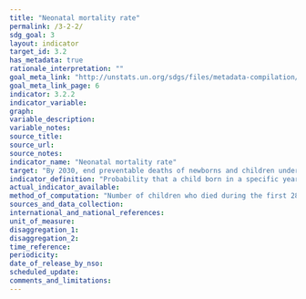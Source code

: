 ```yaml
---
title: "Neonatal mortality rate"
permalink: /3-2-2/
sdg_goal: 3
layout: indicator
target_id: 3.2
has_metadata: true
rationale_interpretation: ""
goal_meta_link: "http://unstats.un.org/sdgs/files/metadata-compilation/Metadata-Goal-3.pdf"
goal_meta_link_page: 6
indicator: 3.2.2
indicator_variable: 
graph: 
variable_description: 
variable_notes: 
source_title: 
source_url: 
source_notes: 
indicator_name: "Neonatal mortality rate"
target: "By 2030, end preventable deaths of newborns and children under 5 years of age, with all countries aiming to reduce neonatal mortality to at least as low as 12 per 1,000 live births and under-5 mortality to at least as low as 25 per 1,000 live births."
indicator_definition: "Probability that a child born in a specific year or period will die during the first 28 completed days of life if subject to age_specific mortality rates of that period, expressed per 1000 live births. Neonatal deaths (deaths among live births during the first 28 completed days of life) may be subdivided into early neonatal deaths, occurring during the first 7 days of life, and late neonatal deaths, occurring after the 7th day but before the 28th completed day of life."
actual_indicator_available: 
method_of_computation: "Number of children who died during the first 28 days of life / Number of live births \nMethod of measurement \nData from civil registration: The number of live births and the number of neonatal deaths are used to calculate age_ specific rates. This system provides annual data. \nData from household surveys: Calculations are based on full birth history, whereby women are asked for the date of birth of each of their children, whether each child is still alive and if not the age at death. \nMethod of estimation \nThe United Nation Inter_agency Group for Child Mortality Estimation (UN_IGME) produces neonatal mortality rate estimates with a Bayesian spline regression model which models the ratio of neonatal mortality rate / (under_five mortality rate'_'neonatal mortality rate). Estimates of NMR are obtained by recombining the estimates of the ratio with UN IGME_estimated under_five mortality rate. See UN IGME for more details. \nPredominant type of statistics: adjusted and estimated. \nThese neonatal mortality rates have been estimated by applying methods to the available data from all Member States in order to ensure comparability across countries and time; hence they are not necessarily the same as the official national data."
sources_and_data_collection: 
international_and_national_references: 
unit_of_measure: 
disaggregation_1: 
disaggregation_2: 
time_reference: 
periodicity: 
date_of_release_by_nso: 
scheduled_update: 
comments_and_limitations: 
---
```


